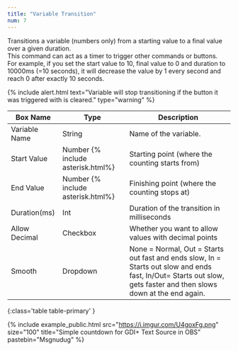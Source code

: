 ```yaml
---
title: "Variable Transition"
num: 7
---
```


Transitions a variable (numbers only) from a starting value to a final value over a given duration.\
This command can act as a timer to trigger other commands or buttons.\
For example, if you set the start value to 10, final value to 0 and duration to 10000ms (=10 seconds), it will decrease the value by 1 every second and reach 0 after exactly 10 seconds.

{% include alert.html text="Variable will stop transitioning if the button it was triggered with is cleared." type="warning" %}  

| Box Name | Type | Description | 
|-------|--------|--------
| Variable Name | String | Name of the variable. |
|Start Value |	Number {% include asterisk.html%}|	Starting point (where the counting starts from)|
|End Value |	Number {% include asterisk.html%}|	Finishing point (where the counting stops at)|
|Duration(ms)|	Int|	Duration of the transition in milliseconds|
|Allow Decimal|	Checkbox|	Whether you want to allow values with decimal points|
|Smooth|Dropdown|None = Normal, Out = Starts out fast and ends slow, In = Starts out slow and ends fast, In/Out= Starts out slow, gets faster and then slows down at the end again.
{:class='table table-primary' }

{% include example_public.html src="https://i.imgur.com/U4goxFg.png" size="100" title="Simple countdown for GDI+ Text Source in OBS" pastebin="Msgnudug" %}  